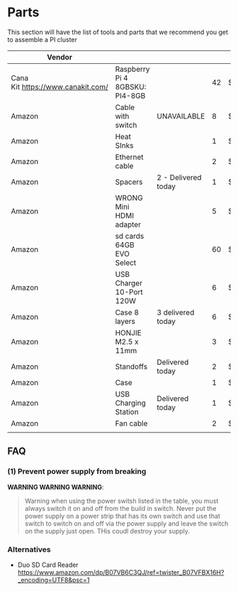 # Parts

This section will have the list of tools and parts that we recommend you get to assemble a PI cluster


| Vendor                            |                                |                     |    |         |           |                                                                                                                                                                                                                                                                                                                                                                                                                                                                                                                                                                |  |
| ----------------------------------- |-------------------------------- | --------------------- | ---- | --------- | ----------- | ---------------------------------------------------------------------------------------------------------------------------------------------------------------------------------------------------------------------------------------------------------------------------------------------------------------------------------------------------------------------------------------------------------------------------------------------------------------------------------------------------------------------------------------------------------------- | -- |
| Cana Kit https://www.canakit.com/ | Raspberry Pi 4 8GBSKU: PI4-8GB |                     | 42 | $75.00  |  | https://www.canakit.com/raspberry-pi-4-8gb.html?defpid=4630                                                                                                                                                                                                                                                                                                                                                                                                                                                                                                    |  |
| Amazon                            | Cable with switch              | UNAVAILABLE         | 8 | $9.99   |     | https://www.amazon.com/VEGET-Raspberry-Switch-Arduino-Devices%EF%BC%883-Pack%EF%BC%89/dp/B07VSC1X2Y/ref=sr_1_38?dchild=1&keywords=raspberry+pi+4+power+switch&s=electronics&sr=1-38                                                                                                                                                                                                                                                                                                                                                                            |  |
| Amazon                            | Heat SInks                     |                     | 1 | $12.99  |    | https://www.amazon.com/dp/B082RT8CMS/ref=sspa_dk_detail_1?psc=1&pd_rd_i=B082RT8CMS&pd_rd_w=3exm1&pf_rd_p=7d37a48b-2b1a-4373-8c1a-bdcc5da66be9&pd_rd_wg=X8rdX&pf_rd_r=QJYGCRZD3HBP38TH3VZK&pd_rd_r=52cc97b3-1cf0-4402-ba98-0b7d8d5f8649&spLa=ZW5jcnlwdGVkUXVhbGlmaWVyPUFUNzNXRU1BTFk3OUsmZW5jcnlwdGVkSWQ9QTA1NTE5NzEyME1EUFk4QVAxMTMmZW5jcnlwdGVkQWRJZD1BMDc2NDQ1MDNLTVhaWE5US0xEMUMmd2lkZ2V0TmFtZT1zcF9kZXRhaWwmYWN0aW9uPWNsaWNrUmVkaXJlY3QmZG9Ob3RMb2dDbGljaz10cnVl                                                                                           |  |
| Amazon                            | Ethernet cable                 |                     | 2 | $6.64   |    | https://www.amazon.com/Cat-Ethernet-Cable-White-Connectors/dp/B01IQWGRPU/ref=sr_1_3?dchild=1&keywords=network+cable&qid=1604589880&refinements=p_n_feature_keywords_three_browse-bin%3A7070221011&rnid=5462369011&s=pc&sr=1-3                                                                                                                                                                                                                                                                                                                                  |  |
| Amazon                            | Spacers                        | 2 - Delivered today | 1  | $11.85  |     | https://www.amazon.com/Uxcell-a15060200ux0459-Female-Thread-Standoff/dp/B013G1Q300/ref=pd_sbs_328_1/142-4311132-1603634?_encoding=UTF8&pd_rd_i=B013G1Q300&pd_rd_r=a582d19c-1fc3-4f0a-b6cf-3da0968605e3&pd_rd_w=CFQDF&pd_rd_wg=zZcXu&pf_rd_p=ed1e2146-ecfe-435e-b3b5-d79fa072fd58&pf_rd_r=9AS1B4D8FP6WVANPDNJK&psc=1&refRID=9AS1B4D8FP6WVANPDNJK                                                                                                                                                                                                                |  |
| Amazon                            | WRONG Mini HDMI adapter              |               | 5  | $7.99   |     | https://www.amazon.com/Benfei-Adapter-Compatible-Raspberry-Camcorder/dp/B07GGG5JWS/ref=sr_1_2_sspa?dchild=1&keywords=mini-hdmi+to+hdmi+adapter&pd_rd_r=b550da81-bde2-4609-973e-468ef096cb9a&pd_rd_w=MCZDc&pd_rd_wg=EEXPa&pf_rd_p=0ec05f25-9534-48fe-9c3e-40b89957230e&pf_rd_r=FDMR0VC21CBCCEHMMBCC&qid=1604593399&sr=8-2-spons&psc=1&spLa=ZW5jcnlwdGVkUXVhbGlmaWVyPUEzRTFCSDlXMUxVR1VOJmVuY3J5cHRlZElkPUEwMDAzODEzRTVJVk5DOEVBQzlKJmVuY3J5cHRlZEFkSWQ9QTA0MTM0MzJESVhMNE9DT1BMVTUmd2lkZ2V0TmFtZT1zcF9hdGYmYWN0aW9uPWNsaWNrUmVkaXJlY3QmZG9Ob3RMb2dDbGljaz10cnVl |  |
| Amazon                            | sd cards 64GB EVO Select       |                     | 60 | $9.99   |    | https://www.amazon.com/SAMSUNG-Select-microSDXC-Adapter-MB-ME64HA/dp/B08879MG33/ref=sr_1_2?dchild=1&keywords=sd+cards&qid=1604598396&refinements=p_n_feature_two_browse-bin%3A6518305011%2Cp_89%3APNY%7CSAMSUNG%7CSanDisk&rnid=2528832011&s=pc&sr=1-2                                                                                                                                                                                                                                                                                                          |  |
| Amazon                            | USB Charger 10-Port 120W       |                     | 6  | $39.99  |    | https://www.amazon.com/gp/product/B071KBT4ZR/ref=ppx_yo_dt_b_asin_title_o03_s00?ie=UTF8&psc=1                                                                                                                                                                                                                                                                                                                                                                                                                                                                  |  |
| Amazon                            | Case 8 layers                  | 3 delivered today    | 6  | $64.99  |    | https://www.amazon.com/GeeekPi-Raspberry-Cluster-Stackable-4-Layers/dp/B085XSPV7G/ref=sr_1_6?dchild=1&keywords=raspberry%2Bpi%2Bcluster%2Bcase%2Bwith%2Bvan&qid=1608317526&sr=8-6&th=1                                                                                                                                                                                                                                                                                                                                                                         |  |
| Amazon                            | HONJIE M2.5 x 11mm             |                     | 3  | $7.56   |     | https://www.amazon.com/gp/product/B0824G9YGN/ref=ppx_yo_dt_b_asin_title_o03_s00?ie=UTF8&psc=1                                                                                                                                                                                                                                                                                                                                                                                                                                                                  |  |
| Amazon                            | Standoffs                      | Delivered today     | 2  | $5.49   |     | https://www.amazon.com/gp/product/B0721SP83Q/ref=ppx_yo_dt_b_asin_title_o02_s00?ie=UTF8&psc=1                                                                                                                                                                                                                                                                                                                                                                                                                                                                  |  |
| Amazon                            | Case                           |                     | 1  | $59.39  |     | https://www.amazon.com/dp/B08KDHQKYL/?coliid=IS4WAW93LHZEX&colid=19DQ1O5T0I53M&psc=1&ref_=lv_ov_lig_dp_it                                                                                                                                                                                                                                                                                                                                                                                                                                                      |  |
| Amazon                            | USB Charging Station           | Delivered today     | 1  | $119.99 |    | https://www.amazon.com/G-daimler-Charging-Intelligent-Protection-organizer/dp/B077VGZBVS/ref=sr_1_2?dchild=1&keywords=60+port+usb+charger&qid=1608319889&s=electronics&sr=1-2                                                                                                                                                                                                                                                                                                                                                                                  |  |
| Amazon                            | Fan cable                      |                     | 2  | $10.99  |     | https://www.amazon.com/CRJ-Voltage-Step-Up-Sleeved-Adapter/dp/B07QFG6LFR                                                                                                                                                                                                                                                                                                                                                                                                                                                                                       |  |
|                                   |                                |                     |    |         |  |                                                                                                                                                                                                                                                                                                                                                                                                                                                                                                                                                                |  |

## FAQ

### (1) Prevent power supply from breaking

**WARNING WARNING WARNING**:

> Warning when using the power switsh listed in the table, you must always switch it on and off from the build in switch. Never put the power supply on a power strip that has its own switch and use that switch to switch on and off via the power supply and leave the switch on the supply just open. THis coudl destroy your supply.


### Alternatives

* Duo SD Card Reader <https://www.amazon.com/dp/B07VB6C3QJ/ref=twister_B07VFBX16H?_encoding=UTF8&psc=1>
